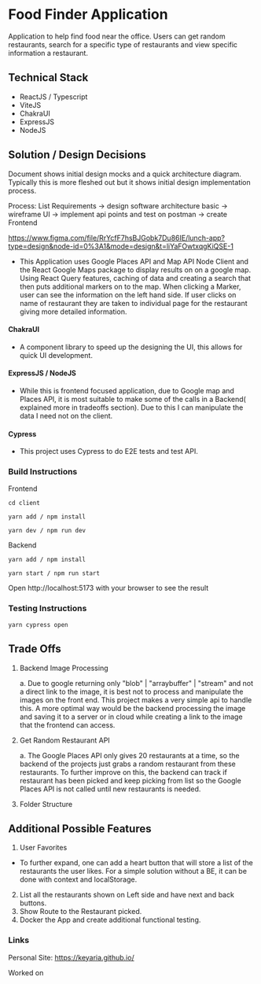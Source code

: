# Food Finder Application

Application to help find food near the office. Users can get random restaurants, search for a specific type of restaurants and view specific information a restaurant.

## Technical Stack

- ReactJS / Typescript
- ViteJS
- ChakraUI
- ExpressJS
- NodeJS

## Solution / Design Decisions

Document shows initial design mocks and a quick architecture diagram. Typically this is more fleshed out but it shows initial design implementation process.

Process: List Requirements -> design software architecture basic -> wireframe UI -> implement api points and test on postman -> create Frontend

https://www.figma.com/file/RrYcfF7hsBJGobk7Du86IE/lunch-app?type=design&node-id=0%3A1&mode=design&t=liYaFOwtxqgKiQSE-1


- This Application uses Google Places API and Map API Node Client and the React Google Maps package to display results on on a google map. Using React Query features, caching of data and creating a search that then puts additional markers on to the map. When clicking a Marker, user can see the information on the left hand side. If user clicks on name of restaurant they are taken to individual page for the restaurant giving more detailed information.

#### ChakraUI

- A component library to speed up the designing the UI, this allows for quick UI development.

#### ExpressJS / NodeJS

- While this is frontend focused application, due to Google map and Places API, it is most suitable to make some of the calls in a Backend( explained more in tradeoffs section). Due to this I can manipulate the data I need not on the client. 

#### Cypress
- This project uses Cypress to do E2E tests and test API. 

### Build Instructions

Frontend

```
cd client

yarn add / npm install

yarn dev / npm run dev

```

Backend
```
yarn add / npm install

yarn start / npm run start
```
Open http://localhost:5173 with your browser to see the result

### Testing Instructions
```
yarn cypress open
```
## Trade Offs

1. Backend Image Processing
   
   a. Due to google returning only "blob" | "arraybuffer" | "stream" and not a direct link to the image, it is best not to process and manipulate the images on the front end. This project makes a very simple api to handle this. A more optimal way would be the backend processing the image and saving it to a server or in cloud while creating a link to the image that the frontend can access.

2. Get Random Restaurant API
  
    a.  The Google Places API only gives 20 restaurants at a time, so the backend of the projects just grabs a random restaurant from these restaurants. To further improve on this, the backend can track if restaurant has been picked and keep picking from list so the Google Places API is not called until new restaurants is needed.
3. Folder Structure

## Additional Possible Features
1. User Favorites
  - To further expand, one can add a heart button that will store a list of the restaurants the user likes. For a simple solution without a BE, it can be done with context and localStorage. 
2. List all the restaurants shown on Left side and have next and back buttons.
3. Show Route to the Restaurant picked.
4. Docker the App and create additional functional testing.

### Links

Personal Site: https://keyaria.github.io/

Worked on 